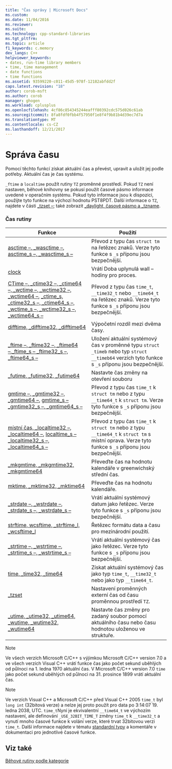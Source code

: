 ```yaml
---
title: "Čas správy | Microsoft Docs"
ms.custom: 
ms.date: 11/04/2016
ms.reviewer: 
ms.suite: 
ms.technology: cpp-standard-libraries
ms.tgt_pltfrm: 
ms.topic: article
f1_keywords: c.memory
dev_langs: C++
helpviewer_keywords:
- dates, run-time library members
- time, time management
- date functions
- time functions
ms.assetid: 93599220-c011-45d5-978f-12182abfdd2f
caps.latest.revision: "18"
author: corob-msft
ms.author: corob
manager: ghogen
ms.workload: cplusplus
ms.openlocfilehash: 4cf86c854345244eafff80392cdc575d026c61ab
ms.sourcegitcommit: 8fa8fdf0fbb4f57950f1e8f4f9b81b4d39ec7d7a
ms.translationtype: MT
ms.contentlocale: cs-CZ
ms.lasthandoff: 12/21/2017
---
```

# <a name="time-management"></a>Správa času
Pomocí těchto funkcí získat aktuální čas a převést, upravit a uložit jej podle potřeby. Aktuální čas je čas systému.  
  
 `_ftime` a `localtime` použít rutiny `TZ` proměnné prostředí. Pokud `TZ` není nastaven, běhové knihovny se pokusí použít časové pásmo informace uvedené v operačním systému. Pokud tyto informace jsou k dispozici, použijte tyto funkce na výchozí hodnotu PST8PDT. Další informace o `TZ`, najdete v části [_tzset –](../c-runtime-library/reference/tzset.md); také zobrazit [_daylight, časové pásmo a _tzname](../c-runtime-library/daylight-dstbias-timezone-and-tzname.md).  
  
### <a name="time-routines"></a>Čas rutiny  
  
|Funkce|Použití|  
|--------------|---------|  
|[asctime –, _wasctime –](../c-runtime-library/reference/asctime-wasctime.md), [asctime_s –, _wasctime_s –](../c-runtime-library/reference/asctime-s-wasctime-s.md)|Převod z typu čas `struct tm` na řetězec znaků. Verze tyto funkce s `_s` příponu jsou bezpečnější.|  
|[clock](../c-runtime-library/reference/clock.md)|Vrátí Doba uplynulá wall – hodiny pro proces.|  
|[CTime –, _ctime32 –, _ctime64 –, _wctime –, _wctime32 –, _wctime64 –](../c-runtime-library/reference/ctime-ctime32-ctime64-wctime-wctime32-wctime64.md), [_ctime_s, _ctime32_s –, _ctime64_s –, _wctime_s –, _wctime32_s –, _wctime64_s –](../c-runtime-library/reference/ctime-s-ctime32-s-ctime64-s-wctime-s-wctime32-s-wctime64-s.md)|Převod z typu čas `time_t`, `__time32_t` nebo `__time64_t` na řetězec znaků. Verze tyto funkce s `_s` příponu jsou bezpečnější.|  
|[difftime, _difftime32, _difftime64](../c-runtime-library/reference/difftime-difftime32-difftime64.md)|Výpočetní rozdíl mezi dvěma časy.|[System::DateTime:: odečtena](https://msdn.microsoft.com/en-us/library/system.datetime.subtract.aspx)|  
|[_ftime –, _ftime32 –, _ftime64 –](../c-runtime-library/reference/ftime-ftime32-ftime64.md),[_ftime_s – _ftime32_s –, _ftime64_s –](../c-runtime-library/reference/ftime-s-ftime32-s-ftime64-s.md)|Uložení aktuální systémový čas v proměnné typu `struct _timeb` nebo typ `struct __timeb64` verzích tyto funkce s `_s` příponu jsou bezpečnější.|  
|[_futime, _futime32, _futime64](../c-runtime-library/reference/futime-futime32-futime64.md)|Nastavte čas změny na otevření souboru|  
|[gmtime –, _gmtime32 –, _gmtime64 –](../c-runtime-library/reference/gmtime-gmtime32-gmtime64.md), [gmtime_s – _gmtime32_s –, _gmtime64_s –](../c-runtime-library/reference/gmtime-s-gmtime32-s-gmtime64-s.md)|Převod z typu čas `time_t` k `struct tm` nebo z typu `__time64_t` k `struct tm`. Verze tyto funkce s `_s` příponu jsou bezpečnější.|  
|[místní čas, _localtime32 –, _localtime64 –](../c-runtime-library/reference/localtime-localtime32-localtime64.md), [localtime_s – _localtime32_s –, _localtime64_s –](../c-runtime-library/reference/localtime-s-localtime32-s-localtime64-s.md)|Převod z typu čas `time_t` k `struct tm` nebo z typu `__time64_t` k `struct tm` s místní oprava. Verze tyto funkce s `_s` příponu jsou bezpečnější.|  
|[_mkgmtime, _mkgmtime32, _mkgmtime64](../c-runtime-library/reference/mkgmtime-mkgmtime32-mkgmtime64.md)|Převeďte čas na hodnotu kalendáře v greenwichský střední čas.|  
|[mktime, _mktime32, _mktime64](../c-runtime-library/reference/mktime-mktime32-mktime64.md)|Převeďte čas na hodnotu kalendáře.|  
|[_strdate –, _wstrdate –](../c-runtime-library/reference/strdate-wstrdate.md), [_strdate_s –, _wstrdate_s –](../c-runtime-library/reference/strdate-s-wstrdate-s.md)|Vrátí aktuální systémový datum jako řetězec. Verze tyto funkce s `_s` příponu jsou bezpečnější.|  
|[strftime, wcsftime, _strftime_l, _wcsftime_l](../c-runtime-library/reference/strftime-wcsftime-strftime-l-wcsftime-l.md)|Řetězec formátu data a času pro mezinárodní použití.|  
|[_strtime –, _wstrtime –](../c-runtime-library/reference/strtime-wstrtime.md), [_strtime_s –, _wstrtime_s –](../c-runtime-library/reference/strtime-s-wstrtime-s.md)|Vrátí aktuální systémový čas jako řetězec. Verze tyto funkce s `_s` příponu jsou bezpečnější.|  
|[time, _time32, _time64](../c-runtime-library/reference/time-time32-time64.md)|Získat aktuální systémový čas jako typ `time_t`, `__time32_t` nebo jako typ `__time64_t`.|  
|[_tzset](../c-runtime-library/reference/tzset.md)|Nastavení proměnných externí čas od času proměnnou prostředí `TZ`.|  
|[_utime, _utime32, _utime64, _wutime, _wutime32, _wutime64](../c-runtime-library/reference/utime-utime32-utime64-wutime-wutime32-wutime64.md)|Nastavte čas změny pro zadaný soubor pomocí aktuálního času nebo času hodnotou uloženou ve struktuře.|  
  
> [!NOTE]
>  Ve všech verzích Microsoft C/C++ s výjimkou Microsoft C/C++ version 7.0 a ve všech verzích Visual C++ vrátí funkce čas jako počet sekund uběhlých od půlnoci na 1. ledna 1970 aktuální čas. V Microsoft C/C++ version 7.0 `time` jako počet sekund uběhlých od půlnoci na 31. prosince 1899 vrátí aktuální čas.  
  
> [!NOTE]
>  Ve verzích Visual C++ a Microsoft C/C++ před Visual C++ 2005 `time_t` byl `long int` (32bitová verze) a nelze jej proto použít pro data po 3:14:07 19. ledna 2038, UTC. `time_t`Nyní je ekvivalentní `__time64_t` ve výchozím nastavení, ale definování `_USE_32BIT_TIME_T` změny `time_t` k `__time32_t` a vynutí mnoho časové funkce k volání verze, které trvat 32bitovou verzi `time_t`. Další informace najdete v tématu [standardní typy](../c-runtime-library/standard-types.md) a komentáře v dokumentaci pro jednotlivé časové funkce.  
  
## <a name="see-also"></a>Viz také  
 [Běhové rutiny podle kategorie](../c-runtime-library/run-time-routines-by-category.md)